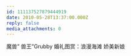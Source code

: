 ```yaml
---
id: 111137527879444919
date: 2010-05-28T13:37:00.000Z
reply: false
media_attachments: 0
---
```


魔兽” 兽王”Grubby 婚礼图赏：浪漫海滩 娇美新娘 ​​​​

